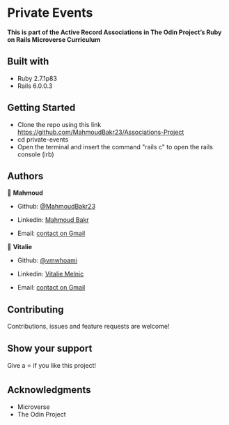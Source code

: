 # Private Events
 
**This is part of the Active Record Associations in The Odin Project’s Ruby on Rails Microverse Curriculum**

## Built with

* Ruby 2.7.1p83
* Rails 6.0.0.3

## Getting Started
* Clone the repo using this link https://github.com/MahmoudBakr23/Associations-Project
* cd private-events
* Open the terminal and insert the command "rails c" to open the rails console (irb)

## Authors

👤 **Mahmoud**

- Github: [@MahmoudBakr23](https://github.com/MahmoudBakr23)

- Linkedin: [Mahmoud Bakr](https://www.linkedin.com/in/m-bakr/)

- Email: [contact on Gmail](mbakr6821@gmail.com)

👤 **Vitalie**

- Github: [@vmwhoami](https://github.com/vmwhoami)

- Linkedin: [Vitalie Melnic](https://www.linkedin.com/in/vitaliemelnic/)

- Email: [contact on Gmail](vmwhoami@gmail.com)

##    Contributing

Contributions, issues and feature requests are welcome!

## Show your support

Give a ⭐️ if you like this project!

## Acknowledgments

- Microverse
- The Odin Project
